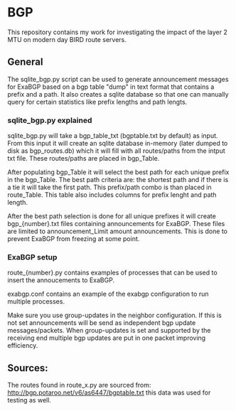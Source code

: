 # BGP
This repository contains my work for investigating the impact of the layer 2 MTU on modern day BIRD route servers. 

## General

The sqlite_bgp.py script can be used to generate announcement messages for ExaBGP based on a bgp table "dump" in text format that contains a prefix and a path. It also creates a sqlite database so that one can manually query for certain statistics like prefix lengths and path lengts.

### sqlite_bgp.py explained

sqlite_bgp.py will take a bgp_table_txt (bgptable.txt by default) as input. From this input it will create an sqlite database in-memory (later dumped to disk as bgp_routes.db) which it will fill with all routes/paths from the intput txt file. These routes/paths are placed in bgp_Table. 

After populating bgp_Table it will select the best path for each unique prefix in the bgp_Table. The best path criteria are: the shortest path and if there is a tie it will take the first path. This prefix/path combo is than placed in route_Table. This table also includes columns for prefix lenght and path length.

After the best path selection is done for all unique prefixes it will create bgp_{number}.txt files containing announcements for ExaBGP. These files are limited to announcement_Limit amount announcements. This is done to prevent ExaBGP from freezing at some point. 

### ExaBGP setup
route_{number}.py contains examples of processes that can be used to insert the annoucements to ExaBGP.

exabgp.conf contains an example of the exabgp configuration to run multiple processes.

Make sure you use group-updates in the neighbor configuration. If this is not set announcements will be send as independent bgp update messages/packets. When group-updates is set and supported by the receiving end multiple bgp updates are put in one packet improving efficiency.

## Sources:
The routes found in route_x.py are sourced from: http://bgp.potaroo.net/v6/as6447/bgptable.txt this data was used for testing as well.
